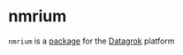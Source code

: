 # nmrium

`nmrium` is a [package](https://datagrok.ai/help/develop/develop#packages) for the [Datagrok](https://datagrok.ai) platform
